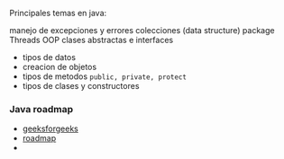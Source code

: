 
Principales temas en java:

manejo de excepciones y errores
colecciones (data structure)
package
Threads
OOP
clases abstractas e interfaces


- tipos de datos
- creacion de objetos
- tipos de metodos `public, private, protect`
- tipos de clases y constructores


### Java roadmap
- [geeksforgeeks](https://www.geeksforgeeks.org/java-developer-learning-path-a-complete-roadmap/)
- [roadmap](https://roadmap.sh/java)
- 